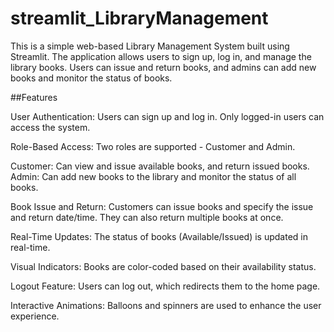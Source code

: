 # streamlit_LibraryManagement


This is a simple web-based Library Management System built using Streamlit. The application allows users to sign up, log in, and manage the library books. Users can issue and return books, and admins can add new books and monitor the status of books.

##Features

User Authentication: Users can sign up and log in. Only logged-in users can access the system.

Role-Based Access: Two roles are supported - Customer and Admin.

  Customer: Can view and issue available books, and return issued books.
  Admin: Can add new books to the library and monitor the status of all books.

Book Issue and Return: Customers can issue books and specify the issue and return date/time. They can also return multiple books at once.

Real-Time Updates: The status of books (Available/Issued) is updated in real-time.

Visual Indicators: Books are color-coded based on their availability status.

Logout Feature: Users can log out, which redirects them to the home page.

Interactive Animations: Balloons and spinners are used to enhance the user experience.
